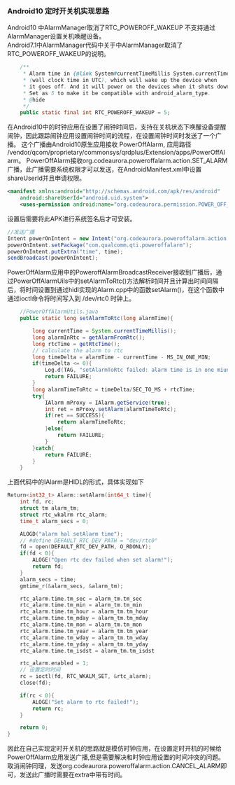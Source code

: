 ### Android10 定时开关机实现思路  

Android10 中AlarmManager取消了RTC_POWEROFF_WAKEUP 不支持通过AlarmManager设置关机唤醒设备。  
Android7.1中AlarmManager代码中关于中AlarmManager取消了RTC_POWEROFF_WAKEUP的说明。
``` java
  	/**
     * Alarm time in {@link System#currentTimeMillis System.currentTimeMillis()}
     * (wall clock time in UTC), which will wake up the device when
     * it goes off. And it will power on the devices when it shuts down.
     * Set as 5 to make it be compatible with android_alarm_type.
     * @hide
     */
    public static final int RTC_POWEROFF_WAKEUP = 5;

```


在Android10中的时钟应用在设置了闹钟时间后，支持在关机状态下唤醒设备提醒闹钟，因此跟踪闹钟应用设置闹钟时间的流程，在设置闹钟时间时发送了一个广播。
这个广播由Android10原生应用接收 PowerOffAlarm, 应用路径 /vendor/qcom/proprietary/commonsys/qrdplus/Extension/apps/PowerOffAlarm。
PowerOffAlarm接收org.codeaurora.poweroffalarm.action.SET_ALARM广播，此广播需要系统权限才可以发送，在AndroidManifest.xml中设置shareUserId并且申请权限。
``` xml
<manifest xmlns:android="http://schemas.android.com/apk/res/android"
	android:shareUserId="android.uid.system">
	<uses-permission android:name="org.codeaurora.permission.POWER_OFF_ALARM">
```
设置后需要将此APK进行系统签名后才可安装。

``` java
//发送广播
Intent powerOnIntent = new Intent("org.codeaurora.poweroffalarm.action.SET_ALARM");
powerOnIntent.setPackage("com.qualcomm.qti.poweroffalarm");
powerOnIntent.putExtra("time", time);
sendBroadcast(powerOnIntent);
```

PowerOffAlarm应用中的PoweroffAlarmBroadcastReceiver接收到广播后，通过PowerOffAlarmUils中的setAlarmToRtc()方法解析时间并且计算出时间间隔后，将时间设置到通过hidl实现的Alarm.cpp中的函数setAlarm()，在这个函数中通过ioctl命令将时间写入到 /dev/rtc0 时钟上。
``` java
	//PowerOffAlarmUtils.java
	public static long setAlarmToRtc(long alarmTime){

		long currentTime = System.currentTimeMillis();
		long alarmInRtc = getAlarmFromRtc();
		long rtcTime = getRtcTime();
		// calculate the alarm to rtc
		long timeDelta = alarmTime - currentTime - MS_IN_ONE_MIN;
		if(timeDelta <= 0){
			Log.d(TAG, "setAlarmToRtc failed: alarm time is in one miunute");
			return FAILURE;
		}
		long alarmTimeToRtc = timeDelta/SEC_TO_MS + rtcTime;
		try{
			IAlarm mProxy = IAlarm.getService(true);
			int ret = mProxy.setAlarm(alarmTimeToRtc);
			if(ret == SUCCESS){
				return alarmTimeToRtc;
			}else{
				return FAILURE;
			}
		}catch{
			return FAILURE;
		}
	}
```
上面代码中的IAlarm是HIDL的形式，具体实现如下

```C++
Return<int32_t> Alarm::setAlarm(int64_t time){
	int fd, rc;
	struct tm alarm_tm;
	struct rtc_wkalrm rtc_alarm;
	time_t alarm_secs = 0;

	ALOGD("alarm hal setAlarm time");
	// #define DEFAULT_RTC_DEV_PATH = "dev/rtc0"
	fd = open(DEFAULT_RTC_DEV_PATH, O_RDONLY);
	if(fd < 0){
		ALOGE("Open rtc dev failed when set alarm!");
		return fd;
	}
	alarm_secs = time;
	gmtime_r(&alarm_secs, &alarm_tm);

	rtc_alarm.time.tm_sec = alarm_tm.tm_sec
	rtc_alarm.time.tm_min = alarm_tm.tm_min
	rtc_alarm.time.tm_hour = alarm_tm.tm_hour
	rtc_alarm.time.tm_mday = alarm_tm.tm_mday
	rtc_alarm.time.tm_mon = alarm_tm.tm_mon
	rtc_alarm.time.tm_year = alarm_tm.tm_year
	rtc_alarm.time.tm_wday = alarm_tm.tm_wday
	rtc_alarm.time.tm_yday = alarm_tm.tm_yday
	rtc_alarm.time.tm_isdst = alarm_tm.tm_isdst

	rtc_alarm.enabled = 1;
	// 设置定时时间
	rc = ioctl(fd, RTC_WKALM_SET, &rtc_alarm);
	close(fd);

	if(rc < 0){
		ALOGE("Set alarm to rtc failed!");
		return rc;
	}

	return 0;
}
```
因此在自己实现定时开关机的思路就是模仿时钟应用，在设置定时开机的时候给PowerOffAlarm应用发送广播,但是需要解决和时钟应用设置的时间冲突的问题。  
取消闹钟同理，发送org.codeaurora.poweroffalarm.action.CANCEL_ALARM即可，发送此广播时需要在extra中带有时间。



